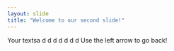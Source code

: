 ```yaml
---
layout: slide
title: "Welcome to our second slide!"
---
```

Your textsa d 
d
d
d
d
d
d
Use the left arrow to go back!
